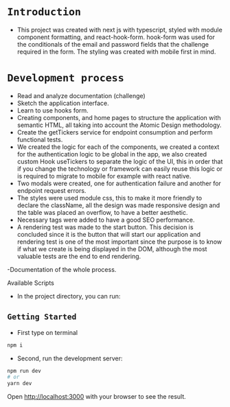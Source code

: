 
# `Introduction`

  * This project was created with next js with typescript, styled with module component formatting, and react-hook-form. hook-form was used for the conditionals of the email and password fields that the challenge required in the form. The styling was created with mobile first in mind. 


# `Development process`

* Read and analyze documentation (challenge)
* Sketch the application interface.
* Learn to use hooks form.
* Creating components, and home pages to structure the application with semantic HTML, all taking into account the Atomic Design methodology.
* Create the getTickers service for endpoint consumption and perform functional tests.
* We created the logic for each of the components, we created a context for the authentication logic to be global in the app, we also created custom Hook useTickers to separate the logic of the UI, this in order that if you change the technology or framework can easily reuse this logic or is required to migrate to mobile for example with react native.
* Two modals were created, one for authentication failure and another for endpoint request errors.
* The styles were used module css, this to make it more friendly to declare the className, all the design was made responsive design and the table was placed an overflow, to have a better aesthetic.
* Necessary tags were added to have a good SEO performance.
* A rendering test was made to the start button. This decision is concluded since it is the button that will start our application and rendering test is one of the most important since the purpose is to know if what we create is being displayed in the DOM, although the most valuable tests are the end to end rendering.


-Documentation of the whole process.



Available Scripts

* In the project directory, you can run:

 ## `Getting Started`

* First type on terminal

```bash
npm i
```

* Second, run the development server:

```bash
npm run dev
# or
yarn dev
```

Open [http://localhost:3000](http://localhost:3000) with your browser to see the result.